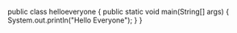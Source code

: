public class helloeveryone
{
  public static void main(String[] args)
  {
    System.out.println("Hello Everyone");
    }
}
